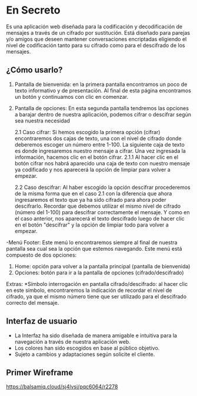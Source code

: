 # En Secreto

Es una aplicación web diseñada para la codificación y decodificación de mensajes a través de un cifrado por sustitución.
Está diseñado para parejas y/o amigos que deseen mantener conversaciones encriptadas eligiendo el nivel de codificación tanto para su cifrado como para el descifrado de los mensajes.


## ¿Cómo usarlo?

1. Pantalla de bienvenida: en la primera pantalla encontramos un poco de texto informativo y de presentación. Al final de esta página encontramos un botón y continuamos con clic en comenzar.

2. Pantalla de opciones: En esta segunda pantalla tendremos las opciones a barajar dentro de nuestra aplicación, podemos cifrar o descifrar según sea nuestra necesidad

    2.1 Caso cifrar: Si hemos escogido la primera opción (cifrar) encontraremos dos cajas de texto, una con el nivel de cifrado donde deberemos escoger un número entre 1-100. La siguiente caja de texto es donde ingresaremos nuestro mensaje a cifrar. Una vez ingresada la información, hacemos clic en el botón cifrar.
      2.1.1 Al hacer clic en el botón cifrar nos habrá aparecido una caja de texto con nuestro mensaje ya codificado y nos aparecerá la opción de limpiar para volver a empezar.
      
    2.2 Caso descifrar: Al haber escogido la opción descifrar procederemos de la misma forma que en el caso 2.1 con la diferencia que ahora ingresaremos el texto que ya ha sido cifrado para ahora poder descifrarlo. Recordar que debemos utilizar el mismo nivel de cifrado (número del 1-100) para descifrar correctamente el mensaje. Y como en el caso anterior, nos aparecerá el texto descifrado luego de hacer clic en el botón "descifrar" y la opción de limpiar todo para volver a empezar.
    
-Menú Footer:
Este menú lo encontraremos siempre al final de nuestra pantalla sea cual sea la opción que estemos navegando. Este menú está compuesto de dos opciones:
  1. Home: opción para volver a la pantalla principal (pantalla de bienvenida)
  2. Opciones: botón para ir a la pantalla de opciones (cifrado/descifrado)

Extras:
*Símbolo interrogación en pantalla cifrado/descifrado: al hacer clic en este símbolo, encontraremos la indicación de recordar el nivel de cifrado, ya que el mismo número tiene que ser utilizado para el descifrado correcto del mensaje.



## Interfaz de usuario

- La Interfaz ha sido diseñada de manera amigable e intuitiva para la navegación a través de nuestra aplicación web.
- Los colores han sido escogidos en base al público objetivo.
- Sujeto a cambios y adaptaciones según solicite el cliente.

## Primer Wireframe
https://balsamiq.cloud/sj4lvsi/pqc6064/r2278

